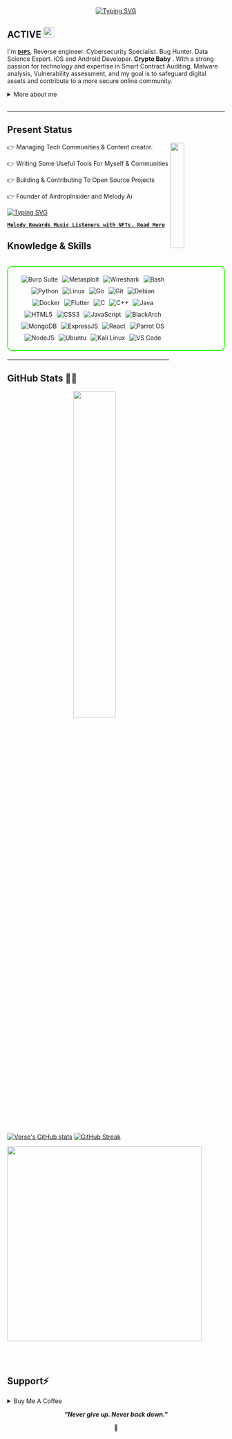 [//]: # (<p align="center"><img src="https://github.com/user-attachments/assets/e26d1d6a-30ee-488e-90ca-11b3aa180148" width="100%" height="auto"/></p>)

<div align="center">
  <a href="https://git.io/typing-svg">
    <img src="https://readme-typing-svg.demolab.com?font=Fira+Code&pause=1000&color=22F700&width=435&lines=On+journey+to+become+a+great+guy" alt="Typing SVG" />
  </a>
</div>





<h2 align="left">
  ACTIVE
  <img src="https://media.giphy.com/media/hvRJCLFzcasrR4ia7z/giphy.gif" width="25px"/>
</h2>

I'm **[`D4PS`](https://x.com/0xd4ps)**, Reverse engineer. Cybersecurity Specialist. Bug Hunter. Data Science Expert. iOS and Android Developer. **Crypto Baby** . With a strong passion for technology and expertise in Smart Contract Auditing, Malware analysis, Vulnerability assessment, and  my goal is to safeguard digital assets and contribute to a more secure online community. 


<details>
  <summary>More about me</summary>

- **Name**: D4ps
- **From**: Africa
- **Bug Hunter** | **Data Scientist** | **Mobile App Developer**
- i have experience all programming languages and frameworks
-**Reverse Engineering**, **Malware Analysis**
- Improving knowledge in **Website Vulnerabilities**
- I’m currently learning **everything** 
- Reach me out at **support@airdropinsider.io**

</details>
<br>

---

<h2 id="present_status"> Present Status </h3>

<img width="25%" align='right' src="https://github.com/user-attachments/assets/9c826dd0-fd72-49ba-af60-e79f64344f59">

👉 Managing Tech Communities & Content creator.

👉 Writing Some Useful Tools For Myself & Communities

👉 Building & Contributing To Open Source Projects

👉 Founder of AirdropInsider and Melody Ai

<a href="https://git.io/typing-svg">
    <img src="https://readme-typing-svg.demolab.com?font=Fira+Code&pause=1000&color=22F700&width=435&lines=Building+MELODY+on+Sui" alt="Typing SVG" />
  </a>

**[`Melody Rewards Music Listeners with NFTs. Read More`](https://x.com/MelodyMusicai)**

<h2 id="knowledge_skills" align=''> Knowledge & Skills </h2>

<br>

<div style="border: 2px solid #22F700; border-radius: 10px; padding: 20px; margin-bottom: 20px;">
  <div align="left" style="display: flex; flex-wrap: wrap; justify-content: center; gap: 10px;">
      <img src="https://img.shields.io/badge/Burp_Suite-FF6633?style=for-the-badge&logo=burp-suite&color=000000" alt="Burp Suite" />
      <img src="https://img.shields.io/badge/Sui-008C8C?style=for-the-badge&logo=Sui&color=000000" alt="Metasploit" />
      <img src="https://img.shields.io/badge/Solidity-009639?style=for-the-badge&logo=Solidity&color=000000" alt="Wireshark" />
      <img src="https://img.shields.io/badge/Bash-4EAA25?style=for-the-badge&logo=gnu-bash&color=000000" alt="Bash" />
      <img src="https://img.shields.io/badge/Python-3776AB?style=for-the-badge&logo=python&color=000000" alt="Python" />
      <img src="https://img.shields.io/badge/Linux-FCC624?style=for-the-badge&logo=linux&color=000000" alt="Linux" />
      <img src="https://img.shields.io/badge/Go-00ADD8?style=for-the-badge&logo=go&color=000000" alt="Go" />
      <img src="https://img.shields.io/badge/Git-F05032?style=for-the-badge&logo=git&color=000000" alt="Git" />
      <img src="https://img.shields.io/badge/Debian-D70A53?style=for-the-badge&logo=debian&color=000000" alt="Debian" />
      <img src="https://img.shields.io/badge/Docker-2496ED?style=for-the-badge&logo=docker&color=000000" alt="Docker" />
      <img src="https://img.shields.io/badge/Flutter-02569B?style=for-the-badge&logo=flutter&color=000000" alt="Flutter" />
      <img src="https://img.shields.io/badge/C-00599C?style=for-the-badge&logo=c&color=000000" alt="C" />
      <img src="https://img.shields.io/badge/C%2B%2B-F34B7F?style=for-the-badge&logo=c%2B%2B&color=000000" alt="C++" />
      <img src="https://img.shields.io/badge/Java-007396?style=for-the-badge&logo=java&color=000000" alt="Java" />
      <img src="https://img.shields.io/badge/HTML5-5D4B6C?style=for-the-badge&logo=html5&color=000000" alt="HTML5" />
      <img src="https://img.shields.io/badge/CSS3-2965F1?style=for-the-badge&logo=css3&color=000000" alt="CSS3" />
      <img src="https://img.shields.io/badge/JavaScript-F7DF1E?style=for-the-badge&logo=javascript&color=000000" alt="JavaScript" />
      <img src="https://img.shields.io/badge/immunefi-0A0A0A?style=for-the-badge&logo=immunefi&color=000000" alt="BlackArch" />
      <img src="https://img.shields.io/badge/MongoDB-47A248?style=for-the-badge&logo=mongodb&color=000000" alt="MongoDB" />
      <img src="https://img.shields.io/badge/ExpressJS-000000?style=for-the-badge&logo=express&color=000000" alt="ExpressJS" />
      <img src="https://img.shields.io/badge/React-61DAFB?style=for-the-badge&logo=react&color=000000" alt="React" />
      <img src="https://img.shields.io/badge/Apple-2E8E8F?style=for-the-badge&logo=apple&color=000000" alt="Parrot OS" />
      <img src="https://img.shields.io/badge/Node.js-8CC84C?style=for-the-badge&logo=node.js&color=000000" alt="NodeJS" />
      <img src="https://img.shields.io/badge/Ubuntu-E95420?style=for-the-badge&logo=ubuntu&color=000000" alt="Ubuntu" />
      <img src="https://img.shields.io/badge/Kali_Linux-557C94?style=for-the-badge&logo=kali-linux&color=000000" alt="Kali Linux" />
      <img src="https://img.shields.io/badge/VS_Code-007ACC?style=for-the-badge&logo=visual-studio-code&color=000000" alt="VS Code" />
  </div>
</div>

---


<h2 id="github_stats" align=''>GitHub Stats 👨‍💻</h2>
<img align="right" width="44%" src="https://i.imgur.com/1ToWEWw.png"/>
 
  [![Verse's GitHub stats](https://github-readme-stats.vercel.app/api?username=dapslegend&theme=vision-friendly-dark&&bg_color=00000000&hide_border=true&custom_title=%20)](https://github.com/dapslegend/github-readme-stats)
  [![GitHub Streak](https://streak-stats.demolab.com?user=dapslegend&theme=dark&card_width=450&bg_color=00000000&hide_border=true)](https://git.io/streak-stats) 
 <p align="left"><a href="https://github.com/dapslegend/github-readme-stats"><img src="https://github-readme-stats.vercel.app/api/top-langs/?username=dapslegend&layout=compact&theme=vision-friendly-dark&bg_color=00000000&hide_border=true" width="450"" /></a></p>

<br><br>



<h2 id="donate" align=''> Support⚡️</h2>

<details>
<summary>Buy Me A Coffee</summary>

**Check Out Airdrop Insider Find the new Crypto Projects with Airdrops, Use my REF and send me and email for a gift**

<p align="center"><a href="https://airdropinsider.io"><img  src="https://img.shields.io/badge/Buy%20Me%20a%20Coffee-ffdd00?style=for-the-badge&logo=buy-me-a-coffee&logoColor=black"/></a></p>


</details>




<p align="center">
  <b><i>"Never give up. Never back down."</i></b>
</p>

<p align="center">
<a>🌱</a>
</p>
